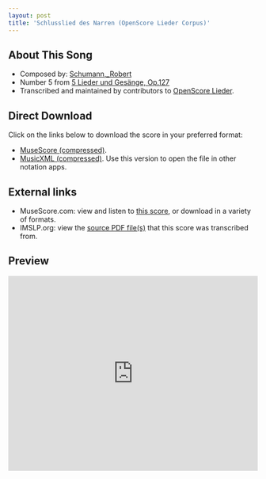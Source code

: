 ```yaml
---
layout: post
title: 'Schlusslied des Narren (OpenScore Lieder Corpus)'
---
```


## About This Song

- Composed by: [Schumann,_Robert](https://fourscoreandmore.org/openscore/lieder/Schumann,_Robert)
- Number 5 from [5 Lieder und Gesänge, Op.127](https://fourscoreandmore.org/openscore/lieder/Schumann,_Robert/5_Lieder_und_Gesänge,_Op.127)
- Transcribed and maintained by contributors to [OpenScore Lieder].

[OpenScore Lieder]: https://musescore.com/openscore-lieder-corpus

## Direct Download

Click on the links below to download the score in your preferred format:
- [MuseScore (compressed)](https://github.com/openscore/lieder/blob/main/scores/Schumann,_Robert/5_Lieder_und_Gesänge,_Op.127/5_Schlusslied_des_Narren/lc6828018.mscz?raw=true).
- [MusicXML (compressed)](https://github.com/openscore/lieder/blob/main/scores/Schumann,_Robert/5_Lieder_und_Gesänge,_Op.127/5_Schlusslied_des_Narren/lc6828018.mxl?raw=true). Use this version to open the file in other notation apps.

## External links

- MuseScore.com: view and listen to [this score][MuseScore], or download in a variety of formats.
- IMSLP.org: view the [source PDF file(s)][IMSLP] that this score was transcribed from.

[MuseScore]: https://musescore.com/score/6828018
[IMSLP]: https://imslp.org/wiki/Special:ReverseLookup/271937

## Preview

<iframe width="100%" height="394" src="https://musescore.com/openscore-lieder-corpus/scores/6828018/embed" frameborder="0" allowfullscreen allow="autoplay; fullscreen"></iframe>
